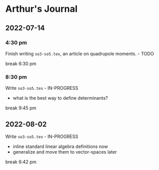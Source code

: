 # Arthur's Journal

## 2022-07-14

### 4:30 pm

Finish writing `so3-so5.tex`, an article on quadrupole moments. - TODO

break 6:30 pm

### 8:30 pm

Write `so3-so5.tex` - IN-PROGRESS
* what is the best way to define determinants?

break 9:45 pm

## 2022-08-02

Write `so3-so5.tex` - IN-PROGRESS
* inline standard linear algebra definitions now
* generalize and move them to vector-spaces later

break 6:42 pm

